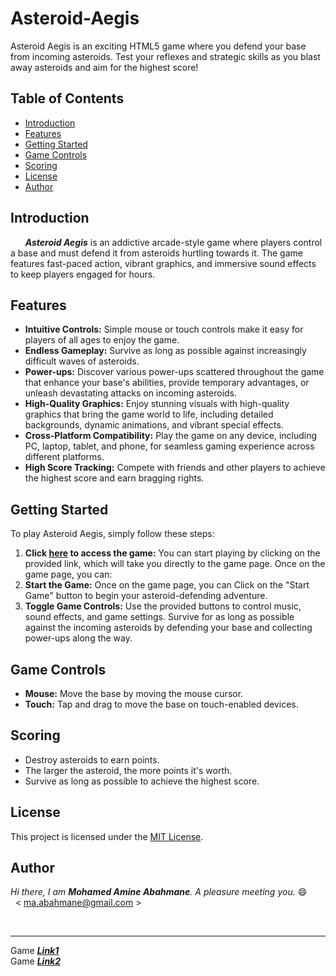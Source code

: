 # Asteroid-Aegis

Asteroid Aegis is an exciting HTML5 game where you defend your base from incoming asteroids. Test your reflexes and strategic skills as you blast away asteroids and aim for the highest score!


## Table of Contents
- [Introduction](#introduction)
- [Features](#features)
- [Getting Started](#getting-started)
- [Game Controls](#game-controls)
- [Scoring](#scoring)
- [License](#license)
- [Author](#author)



<h2 id='introduction'>Introduction</h2>

&nbsp; &nbsp; &nbsp; ***Asteroid Aegis*** is an addictive arcade-style game where players control a base and must defend it from asteroids hurtling towards it. The game features fast-paced action, vibrant graphics, and immersive sound effects to keep players engaged for hours.

<h2 id='features'>Features</h2>

* **Intuitive Controls:** Simple mouse or touch controls make it easy for players of all ages to enjoy the game.
* **Endless Gameplay:** Survive as long as possible against increasingly difficult waves of asteroids.
* **Power-ups:** Discover various power-ups scattered throughout the game that enhance your base's abilities, provide temporary advantages, or unleash devastating attacks on incoming asteroids.
* **High-Quality Graphics:** Enjoy stunning visuals with high-quality graphics that bring the game world to life, including detailed backgrounds, dynamic animations, and vibrant special effects.
* **Cross-Platform Compatibility:** Play the game on any device, including PC, laptop, tablet, and phone, for seamless gaming experience across different platforms.
* **High Score Tracking:** Compete with friends and other players to achieve the highest score and earn bragging rights.

<h2 id='getting-started'>Getting Started</h2>

To play Asteroid Aegis, simply follow these steps:
1. **Click [**here**](https://ma-abahmane.github.io/Asteroid-Aegis/) to access the game:** You can start playing by clicking on the provided link, which will take you directly to the game page.
Once on the game page, you can:
2. **Start the Game:** Once on the game page, you can Click on the "Start Game" button to begin your asteroid-defending adventure.
3. **Toggle Game Controls:** Use the provided buttons to control music, sound effects, and game settings.
Survive for as long as possible against the incoming asteroids by defending your base and collecting power-ups along the way.

<h2 id='game-controls'>Game Controls</h2>

* **Mouse:** Move the base by moving the mouse cursor.
* **Touch:** Tap and drag to move the base on touch-enabled devices.

<h2 id='scoring'>Scoring</h2>

* Destroy asteroids to earn points.
* The larger the asteroid, the more points it's worth.
* Survive as long as possible to achieve the highest score.

<h2 id='license'>License</h2>

This project is licensed under the [MIT License](https://github.com/MA-Abahmane/Asteroid-Aegis/blob/main/LICENSE.md).

<h2 id='author'>Author</h2> 

*Hi there, I am **Mohamed Amine Abahmane**. A pleasure meeting you.* 😄
<br>
&nbsp; < ma.abahmane@gmail.com >

<br>

---
Game [***Link1***](https://asteroid-aegis.netlify.app/) <br>
Game [***Link2***](https://ma-abahmane.github.io/Asteroid-Aegis/)
